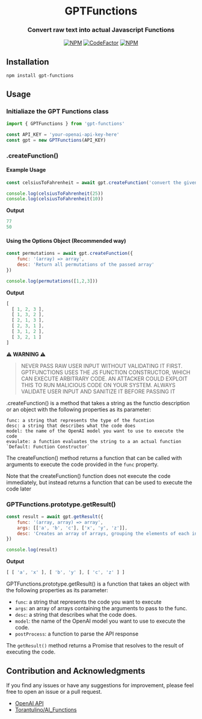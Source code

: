 <div align=center>

# GPTFunctions

### **Convert raw text into actual Javascript Functions**


[![NPM](https://img.shields.io/npm/l/gpt-functions?style=flat-square&label=License)](https://github.com/AlenVelocity/gpt-functions/blob/master/LICENSE) [![CodeFactor](https://img.shields.io/codefactor/grade/github/AlenVelocity/gpt-functions?style=flat-square&label=Code%20Quality)](https://www.codefactor.io/repository/github/AlenVelocity/gpt-functions) [![NPM](https://img.shields.io/npm/dw/gpt-functions?style=flat-square&label=Downloads)](https://npmjs.com/package/gpt-functions)

</div>

## Installation

```shell
npm install gpt-functions
```

## Usage

### Initialiaze the GPT Functions class

```js
import { GPTFunctions } from 'gpt-functions'

const API_KEY = 'your-openai-api-key-here'
const gpt = new GPTFunctions(API_KEY)
```

### **.createFunction()**

#### Example Usage

```js
const celsiusToFahrenheit = await gpt.createFunction('convert the given temperature from Celsius to Fahrenheit')

console.log(celsiusToFahrenheit(25))
console.log(celsiusToFahrenheit(10))
```
**Output**
```js
77
50
```

#### Using the Options Object (Recommended way)
```js
const permutations = await gpt.createFunction({
    func: '(array) => array',
    desc: 'Return all permutations of the passed array'
})

console.log(permutations([1,2,3]))
```

**Output**
```js
[
  [ 1, 2, 3 ],
  [ 1, 3, 2 ],
  [ 2, 1, 3 ],
  [ 2, 3, 1 ],
  [ 3, 1, 2 ],
  [ 3, 2, 1 ]
]
```

**⚠️ WARNING ⚠️**
> NEVER PASS RAW USER INPUT WITHOUT VALIDATING IT FIRST. GPTFUNCTIONS USES THE JS FUNCTION CONSTRUCTOR, WHICH CAN EXECUTE ARBITRARY CODE. AN ATTACKER COULD EXPLOIT THIS TO RUN MALICIOUS CODE ON YOUR SYSTEM. ALWAYS VALIDATE USER INPUT AND SANITIZE IT BEFORE PASSING IT

.createFunction() is a method that takes a string as the functio description or an object with the following properties as its parameter:

    func: a string that represents the type of the fucntion
    desc: a string that describes what the code does
    model: the name of the OpenAI model you want to use to execute the code
    evaulate: a function evaluates the string to a an actual function `Default: Function Constructor`

The createFunction() method returns a function that can be called with arguments to execute the code provided in the `func` property.

Note that the createFunction() function does not execute the code immediately, but instead returns a function that can be used to execute the code later

### **GPTFunctions.prototype.getResult()**

```js
const result = await gpt.getResult({
    func: '(array, array) => array',
    args: [['a', 'b', 'c'], ['x', 'y', 'z']],
    desc: 'Creates an array of arrays, grouping the elements of each input array based on their index.'
})

console.log(result)
```

**Output**
```js
[ [ 'a', 'x' ], [ 'b', 'y' ], [ 'c', 'z' ] ]
```

GPTFunctions.prototype.getResult() is a function that takes an object with the following properties as its parameter:

- `func`: a string that represents the code you want to execute
- `args`: an array of arrays containing the arguments to pass to the func.
- `desc`: a string that describes what the code does.
- `model`: the name of the OpenAI model you want to use to execute the code.
- `postProcess`: a function to parse the API response

The `getResult()` method returns a Promise that resolves to the result of executing the code.

## Contribution and Acknowledgments

If you find any issues or have any suggestions for improvement, please feel free to open an issue or a pull request.

- [OpenAI API](openai.com)
- [Torantulino/AI_Functions](https://github.com/Torantulino/AI-Functions)
